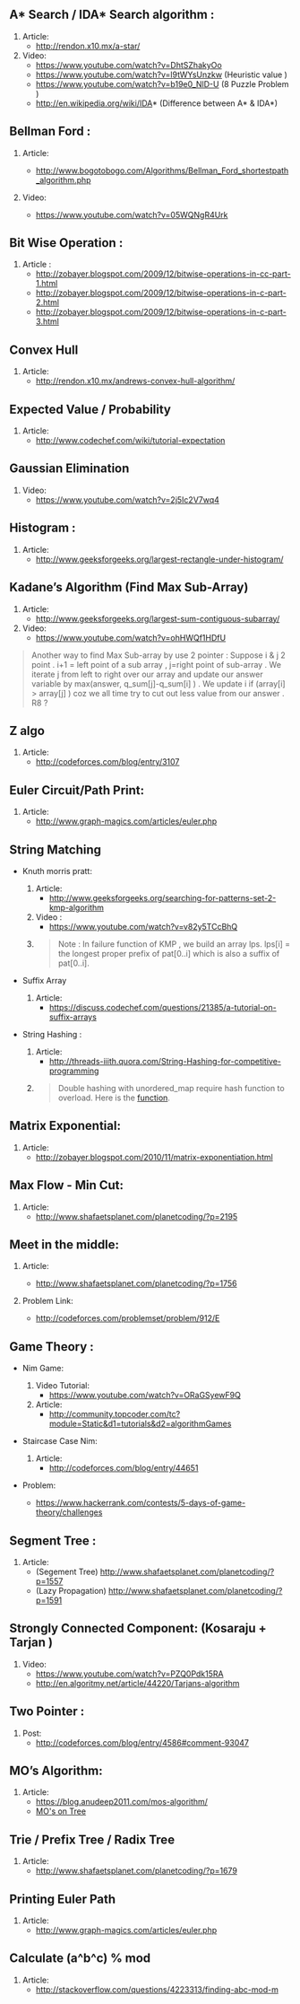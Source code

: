 ## A* Search / IDA* Search algorithm : 
1. Article:
	* http://rendon.x10.mx/a-star/
2. Video:
	* https://www.youtube.com/watch?v=DhtSZhakyOo
	* https://www.youtube.com/watch?v=l9tWYsUnzkw (Heuristic value )
	* https://www.youtube.com/watch?v=b19e0_NlD-U (8 Puzzle Problem ) 
	* http://en.wikipedia.org/wiki/IDA* (Difference between A* & IDA*)

## Bellman Ford :
1. Article:
	* http://www.bogotobogo.com/Algorithms/Bellman_Ford_shortestpath_algorithm.php

2. Video:
   	* https://www.youtube.com/watch?v=05WQNgR4Urk
 
## Bit Wise Operation :
1. Article :
   	* http://zobayer.blogspot.com/2009/12/bitwise-operations-in-cc-part-1.html
   	* http://zobayer.blogspot.com/2009/12/bitwise-operations-in-c-part-2.html
   	* http://zobayer.blogspot.com/2009/12/bitwise-operations-in-c-part-3.html

## Convex Hull
1. Article:
   	* http://rendon.x10.mx/andrews-convex-hull-algorithm/

## Expected Value / Probability
1. Article:
	* http://www.codechef.com/wiki/tutorial-expectation 

## Gaussian Elimination
1. Video:
  	* https://www.youtube.com/watch?v=2j5Ic2V7wq4

## Histogram :
1. Article:
	* http://www.geeksforgeeks.org/largest-rectangle-under-histogram/

## Kadane’s Algorithm (Find Max Sub-Array)
1. Article:
	* http://www.geeksforgeeks.org/largest-sum-contiguous-subarray/
2. Video:
	* https://www.youtube.com/watch?v=ohHWQf1HDfU
> Another way to find Max Sub-array by use 2 pointer : Suppose i & j 2 point . i+1 = left point of a sub array , j=right point of sub-array . We iterate j from left to right over our array and update our answer variable by max(answer, q_sum[j]-q_sum[i] ) . We update i if (array[i] > array[j] ) coz we all time try to cut out less value from our answer . R8 ?


## Z algo
1. Article:
	* http://codeforces.com/blog/entry/3107

## Euler Circuit/Path Print:
1. Article:
	* http://www.graph-magics.com/articles/euler.php

## String Matching
* Knuth morris pratt:
	1. Article:
	    *  http://www.geeksforgeeks.org/searching-for-patterns-set-2-kmp-algorithm
	2. Video :
		* https://www.youtube.com/watch?v=v82y5TCcBhQ
	3. > Note : In failure function of KMP , we build an array lps. lps[i] = the longest proper prefix of pat[0..i] which is also a suffix of pat[0..i].

* Suffix Array
	1. Article:
		* https://discuss.codechef.com/questions/21385/a-tutorial-on-suffix-arrays

* String Hashing :
	1. Article:
		* http://threads-iiith.quora.com/String-Hashing-for-competitive-programming 
	2. > Double hashing with unordered_map require hash function to overload. Here is the [function](https://github.com/Kimbbakar/Contest-Resource/blob/master/String/Template/Unorderd%20map%20with%20pair%20.cpp).

## Matrix Exponential:
1. Article:
	* http://zobayer.blogspot.com/2010/11/matrix-exponentiation.html

## Max Flow - Min Cut:
1. Article:
	* http://www.shafaetsplanet.com/planetcoding/?p=2195

## Meet in the middle:
1. Article:
	* http://www.shafaetsplanet.com/planetcoding/?p=1756

2. Problem Link:
	* http://codeforces.com/problemset/problem/912/E

## Game Theory :
* Nim Game:
	1. Video Tutorial:
		* https://www.youtube.com/watch?v=ORaGSyewF9Q
	2.	Article:
		* http://community.topcoder.com/tc?module=Static&d1=tutorials&d2=algorithmGames

* Staircase Case Nim:
	1. Article:
		* http://codeforces.com/blog/entry/44651
* Problem:
	* https://www.hackerrank.com/contests/5-days-of-game-theory/challenges

## Segment Tree :
1. Article:
	* (Segement Tree) http://www.shafaetsplanet.com/planetcoding/?p=1557
	* (Lazy Propagation) http://www.shafaetsplanet.com/planetcoding/?p=1591


## Strongly Connected Component: (Kosaraju + Tarjan )
1. Video:
	* https://www.youtube.com/watch?v=PZQ0Pdk15RA  
	* http://en.algoritmy.net/article/44220/Tarjans-algorithm
 
## Two Pointer : 
1. Post:
	* http://codeforces.com/blog/entry/4586#comment-93047


## MO’s Algorithm:
1. Article:
	* https://blog.anudeep2011.com/mos-algorithm/
	* [MO's on Tree]( http://codeforces.com/blog/entry/43230)

## Trie / Prefix Tree / Radix Tree
1. Article:
	* http://www.shafaetsplanet.com/planetcoding/?p=1679
 

## Printing Euler Path
1. Article: 
	* http://www.graph-magics.com/articles/euler.php


## Calculate (a^b^c) % mod
1. Article:
	* http://stackoverflow.com/questions/4223313/finding-abc-mod-m





